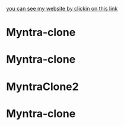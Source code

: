 [you can see my website by clickin on this link](https://myntra-clone-7.netlify.app/)
# Myntra-clone
# Myntra-clone
# MyntraClone2
# Myntra-clone
